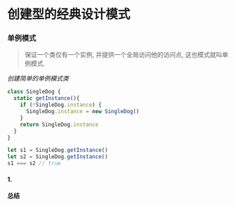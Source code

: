 # 创建型的经典设计模式    

### 单例模式 
> 保证一个类仅有一个实例, 并提供一个全局访问他的访问点, 这也模式就叫单例模式.
  
*创建简单的单例模式类*
```javascript
class SingleDog {
  static getInstance(){
    if (!SingleDog.instance) {
      SingleDog.instance = new SingleDog()
    }
    return SingleDog.instance
  }
}

let s1 = SingleDog.getInstance()
let s2 = SingleDog.getInstance()
s1 === s2 // true
```

#### 1.


**总结**  

